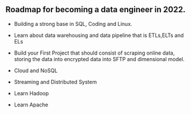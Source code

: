## Roadmap for becoming a data engineer in 2022.

* Building a strong base in SQL, Coding and Linux.

[SQL Course]:(https://lnkd.in/dqBTpf7b)

[Linux Course]: (https://lnkd.in/d4upsXJW)

[Python Course]:(https://lnkd.in/devZGZrD)


* Learn about data warehousing and data pipeline that is ETLs,ELTs and ELs

[Data Warehouse Toolkit]: (https://lnkd.in/d87z99ng)

* Build your First Project that should consist of scraping online data, storing the data into encrypted data into SFTP and dimensional model.

* Cloud and NoSQL

[Course]: (https://lnkd.in/d2QenZht)


* Streaming and Distributed System

[Course]:(https://lnkd.in/dggyREcM)

* Learn Hadoop

[Course]:(https://lnkd.in/d_WZNA4R)

* Learn Apache

[Course]:(https://lnkd.in/dvS-ytTk)
